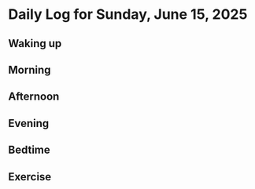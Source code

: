 # Daily Log for Sunday, June 15, 2025

## Waking up

## Morning

## Afternoon

## Evening

## Bedtime

## Exercise
